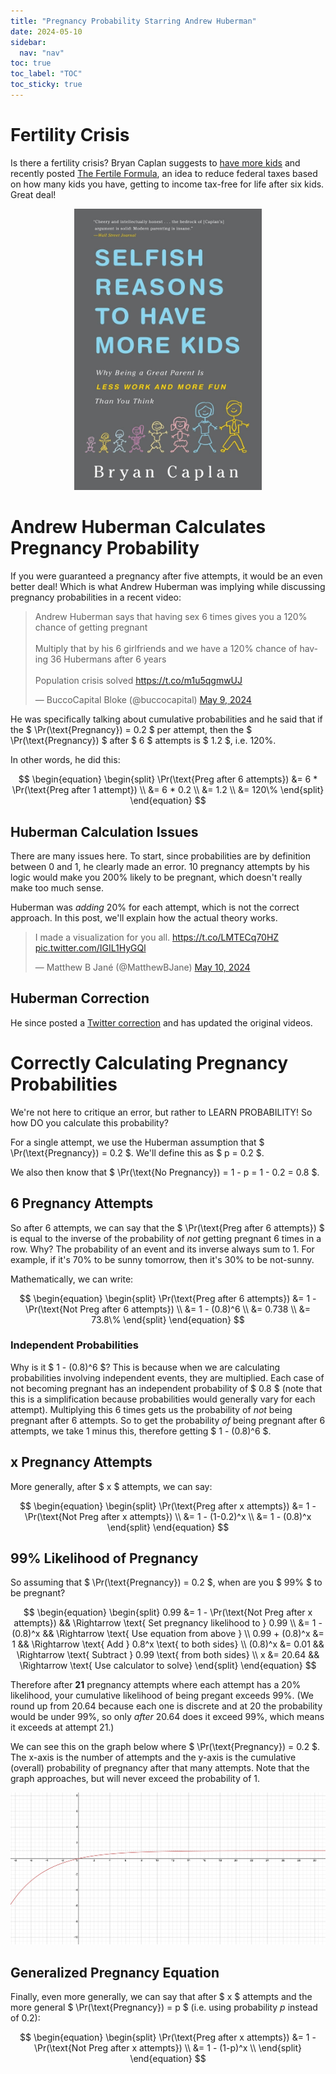 ```yaml
---
title: "Pregnancy Probability Starring Andrew Huberman"
date: 2024-05-10
sidebar:
  nav: "nav"
toc: true
toc_label: "TOC"
toc_sticky: true
---
```

# Fertility Crisis
Is there a fertility crisis? Bryan Caplan suggests to [have more kids](https://www.amazon.com/Selfish-Reasons-Have-More-Kids/dp/0465028616) and recently posted [The Fertile Formula](https://www.betonit.ai/p/how-much-would-this-raise-fertility), an idea to reduce federal taxes based on how many kids you have, getting to income tax-free for life after six kids. Great deal! 

<p align="center">
<a href="https://www.amazon.com/Selfish-Reasons-Have-More-Kids/dp/0465028616"><img src="../assets/misc/bryancaplan.jpg" alt="Bryan Caplan Selfish Reasons to Have More Kids" width="300"/></a></p>

# Andrew Huberman Calculates Pregnancy Probability
If you were guaranteed a pregnancy after five attempts, it would be an even better deal! Which is what Andrew Huberman was implying while discussing pregnancy probabilities in a recent video: 

<blockquote class="twitter-tweet" data-media-max-width="560"><p lang="en" dir="ltr">Andrew Huberman says that having sex 6 times gives you a 120% chance of getting pregnant<br><br>Multiply that by his 6 girlfriends and we have a 120% chance of having 36 Hubermans after 6 years<br><br>Population crisis solved <a href="https://t.co/m1u5qgmwUJ">https://t.co/m1u5qgmwUJ</a></p>&mdash; BuccoCapital Bloke (@buccocapital) <a href="https://twitter.com/buccocapital/status/1788575303889035600?ref_src=twsrc%5Etfw">May 9, 2024</a></blockquote> <script async src="https://platform.twitter.com/widgets.js" charset="utf-8"></script>

He was specifically talking about cumulative probabilities and he said that if the 
$ \Pr(\text{Pregnancy}) = 0.2 $ per attempt, then the $ \Pr(\text{Pregnancy}) $ after $ 6 $ attempts is $ 1.2 $, i.e. $120\%$. 

In other words, he did this: 

$$
\begin{equation}
\begin{split}
\Pr(\text{Preg after 6 attempts}) &= 6 * \Pr(\text{Preg after 1 attempt}) \\
  &= 6 * 0.2 \\
  &= 1.2 \\
  &= 120\%
\end{split}
\end{equation}
$$

## Huberman Calculation Issues
There are many issues here. To start, since probabilities are by definition between $0$ and $1$, he clearly made an error. $10$ pregnancy attempts by his logic would make you $200\%$ likely to be pregnant, which doesn't really make too much sense. 

Huberman was *adding* $20\%$ for each attempt, which is not the correct approach. In this post, we'll explain how the actual theory works. 

<blockquote class="twitter-tweet"><p lang="en" dir="ltr">I made a visualization for you all. <a href="https://t.co/LMTECq70HZ">https://t.co/LMTECq70HZ</a> <a href="https://t.co/IGIL1HyGQl">pic.twitter.com/IGIL1HyGQl</a></p>&mdash; Matthew B Jané (@MatthewBJane) <a href="https://twitter.com/MatthewBJane/status/1789015382230991289?ref_src=twsrc%5Etfw">May 10, 2024</a></blockquote> <script async src="https://platform.twitter.com/widgets.js" charset="utf-8"></script>

## Huberman Correction
He since posted a [Twitter correction](https://twitter.com/hubermanlab/status/1788964558758965281) and has updated the original videos. 

# Correctly Calculating Pregnancy Probabilities
We're not here to critique an error, but rather to LEARN PROBABILITY! So how DO you calculate this probability? 

For a single attempt, we use the Huberman assumption that $ \Pr(\text{Pregnancy}) = 0.2 $. We'll define this as $ p = 0.2 $. 

We also then know that $ \Pr(\text{No Pregnancy}) = 1 - p = 1 - 0.2 = 0.8 $. 

## 6 Pregnancy Attempts 
So after $6$ attempts, we can say that the $ \Pr(\text{Preg after 6 attempts}) $ is equal to the inverse of the probability of *not* getting pregnant $6$ times in a row. Why? The probability of an event and its inverse always sum to $1$. For example, if it's $70\%$ to be sunny tomorrow, then it's $30\%$ to be not-sunny. 

Mathematically, we can write: 

$$
\begin{equation}
\begin{split}
\Pr(\text{Preg after 6 attempts}) &= 1 - \Pr(\text{Not Preg after 6 attempts}) \\
  &= 1 - (0.8)^6 \\
  &= 0.738 \\
  &= 73.8\%
\end{split}
\end{equation}
$$

### Independent Probabilities 
Why is it $ 1 - (0.8)^6 $? This is because when we are calculating probabilities involving independent events, they are multiplied. Each case of not becoming pregnant has an independent probability of $ 0.8 $ (note that this is a simplification because probabilities would generally vary for each attempt). Multiplying this $6$ times gets us the probability of *not* being pregnant after $6$ attempts. So to get the probability *of* being pregnant after $6$ attempts, we take $1$ minus this, therefore getting $ 1 - (0.8)^6 $. 

## x Pregnancy Attempts
More generally, after $ x $ attempts, we can say:

$$
\begin{equation}
\begin{split}
\Pr(\text{Preg after x attempts}) &= 1 - \Pr(\text{Not Preg after x attempts}) \\
  &= 1 - (1-0.2)^x \\
  &= 1 - (0.8)^x
\end{split}
\end{equation}
$$

## 99% Likelihood of Pregnancy
So assuming that $ \Pr(\text{Pregnancy}) = 0.2 $, when are you $ 99\% $ to be pregnant? 

$$
\begin{equation}
\begin{split}
 0.99 &= 1 - \Pr(\text{Not Preg after x attempts}) && \Rightarrow \text{ Set pregnancy likelihood to } 0.99 \\
      &= 1 - (0.8)^x && \Rightarrow \text{ Use equation from above } \\
  0.99 + (0.8)^x &= 1 && \Rightarrow \text{ Add } 0.8^x \text{ to both sides} \\
  (0.8)^x &= 0.01 && \Rightarrow \text{ Subtract } 0.99 \text{ from both sides} \\
  x &= 20.64 && \Rightarrow \text{ Use calculator to solve}
\end{split}
\end{equation}
$$

Therefore after **$21$** pregnancy attempts where each attempt has a $20\%$ likelihood, your cumulative likelihood of being pregant exceeds $99\%$. (We round up from $20.64$ because each one is discrete and at $20$ the probability would be under $99\%$, so only *after* $20.64$ does it exceed $99\%$, which means it exceeds at attempt $21$.)

We can see this on the graph below where $ \Pr(\text{Pregnancy}) = 0.2 $. The x-axis is the number of attempts and the y-axis is the cumulative (overall) probability of pregnancy after that many attempts. Note that the graph approaches, but will never exceed the probability of $1$. 

![Pregnancy graph with p = 0.2](../assets/misc/preggraph.png)

## Generalized Pregnancy Equation
Finally, even more generally, we can say that after $ x $ attempts and the more general $ \Pr(\text{Pregnancy}) = p $ (i.e. using probability $p$ instead of $0.2$): 

$$
\begin{equation}
\begin{split}
\Pr(\text{Preg after x attempts}) &= 1 - \Pr(\text{Not Preg after x attempts}) \\
  &= 1 - (1-p)^x \\
\end{split}
\end{equation}
$$